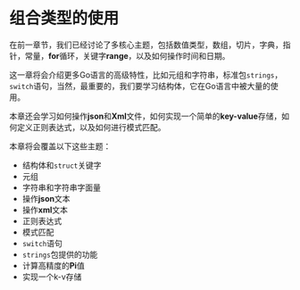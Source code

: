 # 组合类型的使用

在前一章节，我们已经讨论了多核心主题，包括数值类型，数组，切片，字典，指针，常量，**for**循环，关键字**range**，以及如何操作时间和日期。

这一章将会介绍更多Go语言的高级特性，比如元组和字符串，标准包`strings`，`switch`语句，当然，最重要的，我们要学习结构体，它在Go语言中被大量的使用。

本章还会学习如何操作**json**和**Xml**文件，如何实现一个简单的**key-value**存储，如何定义正则表达式，以及如何进行模式匹配。

本章将会覆盖以下这些主题：

* 结构体和`struct`关键字
* 元组
* 字符串和字符串字面量
* 操作**json**文本
* 操作**xml**文本
* 正则表达式
* 模式匹配
* `switch`语句
* `strings`包提供的功能
* 计算高精度的**Pi**值
* 实现一个k-v存储